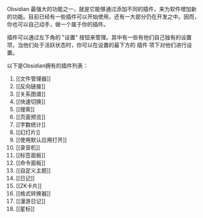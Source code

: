 Obsidian 最强大的功能之一，就是它能够通过添加不同的插件，来为软件增加新的功能。目前已经有一些插件可以开始使用，还有一大部分仍在开发之中。因而，你也可以自己动手，做一个属于你的插件。

插件可以通过左下角的 "设置" 按钮来管理。其中有一些有他们自己独有的设置项，当他们处于活跃状态时，你可以在设置的最下方的 插件 项下对他们进行设置。

以下是Obsidian拥有的插件列表：

1. [[文件管理器]]
2. [[反向链接]]
3. [[关系图谱]]
4. [[快速切换]]
5. [[搜索]]
6. [[页面预览]]
7. [[字数统计]]
8. [[幻灯片]]
9. [[使用默认应用打开]]
10. [[录音机]]
11. [[标签面板]]
12. [[命令面板]]
13. [[自定义主题]]
14. [[日记]]
15. [[ZK卡片]]
16. [[格式转换器]]
17. [[漫游日记]]
18. [[星标]]